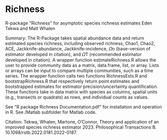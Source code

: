 # Richness
R-package "Richness" for asymptotic species richness estimates
Eden Tekwa and Matt Whalen

Summary:
The R-Package takes spatial abundance data and return estimated species richness, including observed richness, Chao1, Chao2, ACE, Jackknife-abundance, Jackknife-incidence, 𝛺o (base-version of estimator developed in citation), and 𝛺T (recommended estimator developed in citation).
A wrapper function estimateRichness.R allows the user to provide community data as a matrix, data.frame, list, or array. Lists or arrays can be input to compare multiple communities, such as a time series.
The wrapper function calls two functions RichnessEsts.R and bootstrapRichness.R that respectively return point estimates and bootstrapped estimates for estimator precision/uncertainty quantification. These functions take in data matrix with species as columns, spatial units (e.g., transects or quadrats) as rows, and individual counts as values.


See "R package Richness Documentation.pdf" for installation and operation in R.
See /Matlab subfolder for Matlab code.

Citation:	Tekwa, Whalen, Martone, O’Connor, Theory and application of an improved species richness estimator 2023. Philosophical Transactions B. 10.1098/rstb.2022.0181.2022-0187.
